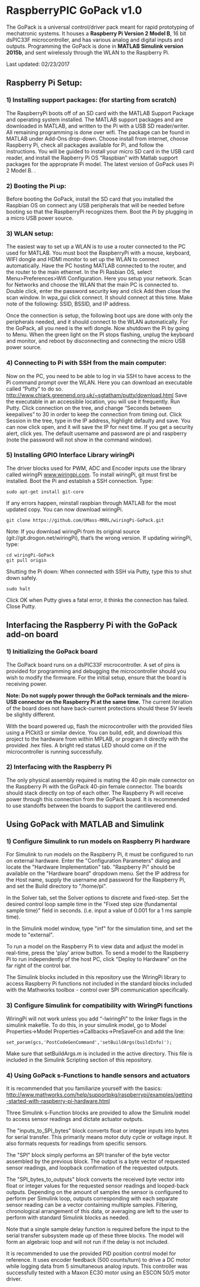 # RaspberryPIC GoPack v1.0

The GoPack is a universal control/driver pack meant for rapid prototyping of mechatronic systems. 
It houses a **Raspberry Pi Version 2 Model B**, 16 bit dsPIC33F microcontroller, and has various analog and digital inputs and outputs. Programming the GoPack is done in **MATLAB Simulink version 2015b**, and sent wirelessly through the WLAN to the Raspberry Pi.

Last updated: 02/23/2017

## Raspberry Pi Setup: 

### 1) Installing support packages: (for starting from scratch)
The RaspberryPi boots off of an SD card with the MATLAB Support Package and operating system installed.  The MATLAB support packages and are downloaded in MATLAB, and written to the Pi with a USB SD reader/writer. All remaining programming is done over wifi. The package can be found in MATLAB under Add-Ons drop-down. Choose install from internet, choose Raspberry Pi, check all packages available for Pi, and follow the instructions. You will be guided to install your micro SD card in the USB card reader, and install the Rapberry Pi OS “Raspbian” with Matlab support packages for the appropriate Pi model. The latest version of GoPack uses Pi 2 Model B. 
.  
### 2) Booting the Pi up:
Before booting the GoPack, install the SD card that you installed the Raspbian OS on connect any USB peripherals that will be needed before booting so that the RaspberryPi recognizes them. Boot the Pi by plugging in a micro USB power source.

### 3) WLAN setup: 
The easiest way to set up a WLAN is to use a router connected to the PC used for MATLAB. You must boot the RaspberryPi with a mouse, keyboard, WIFI dongle and HDMI monitor to set up the WLAN to connect automatically. Have the PC hosting MATLAB connected to the router, and the router to the main ethernet. In the Pi Rasbian OS, select Menu>Preferences>Wifi Configuration. Here you setup your network. Scan for Networks and choose the WLAN that the main PC is connected to. Double click, enter the password security key and click Add then close the scan window. In wpa_gui click connect. It should connect at this time. Make note of the following: SSID, BSSID, and IP address.

Once the connection is setup, the following boot ups are done with only the peripherals needed, and it should connect to the WLAN automatically. For the GoPack, all you need is the wifi dongle. Now shutdown the Pi by going to Menu. When the green light on the PI stops flashing, unplug the keyboard and monitor, and reboot by disconnecting and connecting the micro USB power source. 

### 4) Connecting to Pi with SSH from the main computer: 
Now on the PC, you need to be able to log in via SSH to have access to the Pi command prompt over the WLAN. Here you can download an executable called “Putty” to do so. http://www.chiark.greenend.org.uk/~sgtatham/putty/download.html
Save the executable in an accessible location, you will use it frequently. 
Run Putty. Click connection on the tree, and change “Seconds between keepalives” to 30 in order to keep the connection from timing out. Click Session in the tree, type in the IP address, highlight defaulty and save. You can now click open, and it will save the IP for next time. If you get a security alert, click yes. The default username and password are pi and raspberry (note the password will not show in the command window). 

### 5) Installing GPIO Interface Library wiringPi
The driver blocks used for PWM, ADC and Encoder inputs use the library called wiringPi www.wiringpi.com. To install wiringPi, git must first be installed. 
Boot the Pi and establish a SSH connection. Type:

`sudo apt-get install git-core`

If any errors happen, reinstall raspbian through MATLAB for the most updated copy. You can now download wiringPi. 

`git clone https://github.com/UMass-MRRL/wiringPi-GoPack.git`

Note: If you download wiringPi from its original source (git://git.drogon.net/wiringPi), that’s the wrong version. If updating wiringPi, type:
```
cd wiringPi-GoPack
git pull origin
```

Shutting the Pi down:
When connected with SSH via Putty, type this to shut down safely.  

`sudo halt`

Click OK when Putty gives a fatal error, it thinks the connection has failed. Close Putty. 

## Interfacing the Raspberry Pi with the GoPack add-on board

### 1) Initializing the GoPack board
The GoPack board runs on a dsPIC33F microcontroller. A set of pins is provided for programming and debugging the microcontroller should you wish to modify the firmware. For the initial setup, ensure that the board is receiving power. 

**Note: Do not supply power through the GoPack terminals and the micro-USB connector on the Raspberry Pi at the same time.** The current iteration of the board does not have back-current protections should these 5V levels be slightly different.

With the board powered up, flash the microcontroller with the provided files using a PICkit3 or similar device. You can build, edit, and download this project to the hardware from within MPLAB, or program it directly with the provided .hex files. A bright red status LED should come on if the microcontroller is running successfully.

### 2) Interfacing with the Raspberry Pi
The only physical assembly required is mating the 40 pin male connector on the Raspberry Pi with the GoPack 40-pin female connector. The boards should stack directly on top of each other. The Raspberry Pi will receive power through this connection from the GoPack board. It is recommended to use standoffs between the boards to support the cantilevered end.

## Using GoPack with MATLAB and Simulink

### 1) Configure Simulink to run models on Raspberry Pi hardware
For Simulink to run models on the Raspberry Pi, it must be configured to run on external hardware. Enter the "Configuration Parameters" dialog and locate the "Hardware Implementation" tab. "Raspberry Pi" should be available on the "Hardware board" dropdown menu. Set the IP address for the Host name, supply the username and password for the Raspberry Pi, and set the Build directory to "/home/pi".

In the Solver tab, set the Solver options to discrete and fixed-step. Set the desired control loop sample time in the "Fixed step size (fundamental sample time)" field in seconds. (i.e. input a value of 0.001 for a 1 ms sample time).

In the Simulink model window, type "inf" for the simulation time, and set the mode to "external".

To run a model on the Raspberry Pi to view data and adjust the model in real-time, press the 'play' arrow button. To send a model to the Raspberry Pi to run independently of the host PC, click "Deploy to Hardware" on the far right of the control bar.

The Simulink blocks included in this repository use the WiringPi library to access Raspberry Pi functions not included in the standard blocks included with the Mathworks toolbox - control over SPI communication specifically.

### 3) Configure Simulink for compatibility with WiringPi functions
WiringPi will not work unless you add “-lwiringPi” to the linker flags in the simulink makefile. To do this, in your simulink model, go to Model Properties->Model Properties->Callbacks->PreSaveFcn and add the line:

`set_param(gcs,'PostCodeGenCommand','setBuildArgs(buildInfo)');`

Make sure that setBuildArgs.m is included in the active directory. This file is included in the Simulink Scripting section of this repository.

### 4) Using GoPack s-Functions to handle sensors and actuators
It is recommended that you familiarize yourself with the basics:
http://www.mathworks.com/help/supportpkg/raspberrypi/examples/getting-started-with-raspberry-pi-hardware.html

Three Simulink s-Function blocks are provided to allow the Simulink model to access sensor readings and dictate actuator outputs. 

The "inputs_to_SPI_bytes" block converts float or integer inputs into bytes for serial transfer. This primarily means motor duty cycle or voltage input. It also formats requests for readings from specific sensors.

The "SPI" block simply performs an SPI transfer of the byte vector assembled by the previous block. The output is a byte vector of requested sensor readings, and loopback confirmation of the requested outputs.

The "SPI_bytes_to_outputs" block converts the received byte vector into float or integer values for the requested sensor readings and looped-back outputs. Depending on the amount of samples the sensor is configured to perform per Simulink loop, outputs corresponding with each separate sensor reading can be a vector containing multiple samples. Filtering, chronological arrangement of this data, or averaging are left to the user to perform with standard Simulink blocks as needed.

Note that a single sample delay function is required before the input to the serial transfer subsystem made up of these three blocks. The model will form an algebraic loop and will not run if the delay is not included.

It is recommended to use the provided PID position control model for reference. It uses encoder feedback (500 counts/turn) to drive a DC motor while logging data from 5 simultaneous analog inputs. This controller was successfully tested with a Maxon EC30 motor using an ESCON 50/5 motor driver.

